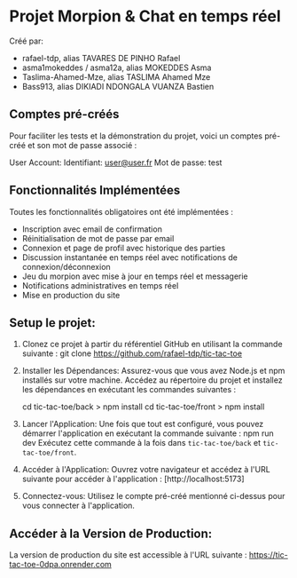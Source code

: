 # Projet Morpion & Chat en temps réel

Créé par:

-   rafael-tdp, alias TAVARES DE PINHO Rafael
-   asma1mokeddes / asma12a, alias MOKEDDES Asma
-   Taslima-Ahamed-Mze, alias TASLIMA Ahamed Mze
-   Bass913, alias DIKIADI NDONGALA VUANZA Bastien

## Comptes pré-créés

Pour faciliter les tests et la démonstration du projet, voici un comptes pré-créé et son mot de passe associé :

User Account:
Identifiant: user@user.fr
Mot de passe: test

## Fonctionnalités Implémentées

Toutes les fonctionnalités obligatoires ont été implémentées :

-   Inscription avec email de confirmation
-   Réinitialisation de mot de passe par email
-   Connexion et page de profil avec historique des parties
-   Discussion instantanée en temps réel avec notifications de connexion/déconnexion
-   Jeu du morpion avec mise à jour en temps réel et messagerie
-   Notifications administratives en temps réel
-   Mise en production du site

## Setup le projet:

1. Clonez ce projet à partir du référentiel GitHub en utilisant la commande suivante :
   git clone https://github.com/rafael-tdp/tic-tac-toe

2. Installer les Dépendances:
   Assurez-vous que vous avez Node.js et npm installés sur votre machine.
   Accédez au répertoire du projet et installez les dépendances en exécutant les commandes suivantes :

    cd tic-tac-toe/back > npm install
    cd tic-tac-toe/front > npm install

3. Lancer l'Application:
   Une fois que tout est configuré, vous pouvez démarrer l'application en exécutant la commande suivante :
   npm run dev
   Exécutez cette commande à la fois dans `tic-tac-toe/back` et `tic-tac-toe/front`.

4. Accéder à l'Application:
   Ouvrez votre navigateur et accédez à l'URL suivante pour accéder à l'application :
   [http://localhost:5173]

5. Connectez-vous:
   Utilisez le compte pré-créé mentionné ci-dessus pour vous connecter à l'application.

## Accéder à la Version de Production:

La version de production du site est accessible à l'URL suivante :
https://tic-tac-toe-0dpa.onrender.com
